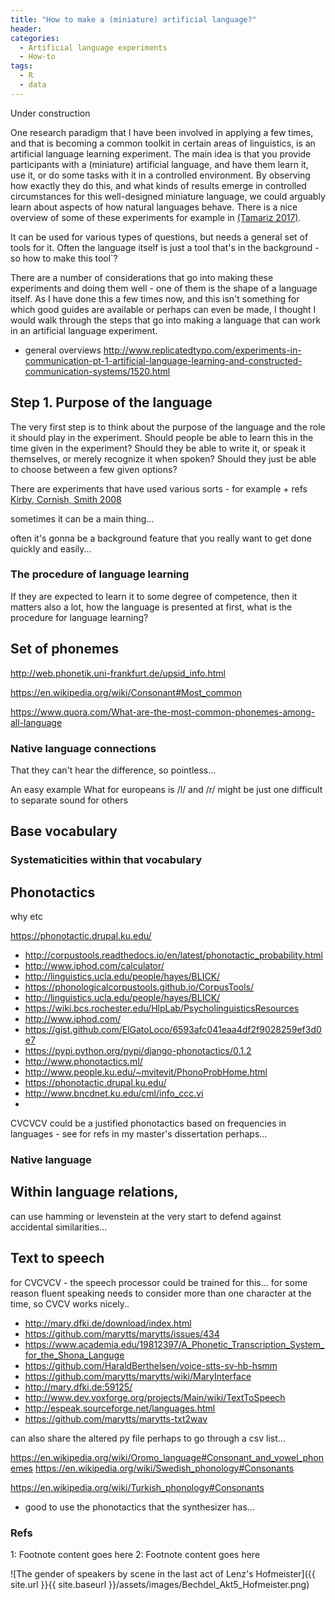 ```yaml
---
title: "How to make a (miniature) artificial language?"
header:
categories:
  - Artificial language experiments
  - How-to
tags:
  - R
  - data
---
```


Under construction

One research paradigm that I have been involved in applying a few times, and that is becoming a common toolkit in certain areas of linguistics, is an artificial language learning experiment. The main idea is that you provide participants with a (miniature) artificial language, and have them learn it, use it, or do some tasks with it in a controlled environment. By observing how exactly they do this, and what kinds of results emerge in controlled circumstances for this well-designed miniature language, we could arguably learn about aspects of how natural languages behave. There is a nice overview of some of these experiments for example in [(Tamariz 2017)](#myfootnote1).

It can be used for various types of questions, but needs a general set of tools for it.
Often the language itself is just a tool that's in the background - so how to make this tool`?


There are a number of considerations that go into making these experiments and doing them well - one of them is the shape of a language itself. As I have done this a few times now, and this isn't something for which good guides are available or perhaps can even be made, I thought I would walk through the steps that go into making a language that can work in an artificial language experiment.


- general overviews http://www.replicatedtypo.com/experiments-in-communication-pt-1-artificial-language-learning-and-constructed-communication-systems/1520.html


## Step 1. Purpose of the language

The very first step is to think about the purpose of the language and the role it should play in the experiment. Should people be able to learn this in the time given in the experiment? Should they be able to write it, or speak it themselves, or merely recognize it when spoken? Should they just be able to choose between a few given options?

There are experiments that have used various sorts - for example + refs
[Kirby, Cornish, Smith 2008](#myfootnote2)


sometimes it can be a main thing...

often it's gonna be a background feature that you really want to get done quickly and easily...



### The procedure of language learning

If they are expected to learn it to some degree of competence, then it matters also a lot, how the language is presented at first, what is the procedure for language learning?


## Set of phonemes

http://web.phonetik.uni-frankfurt.de/upsid_info.html

https://en.wikipedia.org/wiki/Consonant#Most_common

https://www.quora.com/What-are-the-most-common-phonemes-among-all-language



### Native language connections

That they can't hear the difference, so pointless...

An easy example What for europeans is /l/ and /r/ might be just one difficult to separate sound for others

## Base vocabulary



### Systematicities within that vocabulary

## Phonotactics

why etc

https://phonotactic.drupal.ku.edu/

- http://corpustools.readthedocs.io/en/latest/phonotactic_probability.html
- http://www.iphod.com/calculator/
- http://linguistics.ucla.edu/people/hayes/BLICK/
- https://phonologicalcorpustools.github.io/CorpusTools/
- http://linguistics.ucla.edu/people/hayes/BLICK/
- https://wiki.bcs.rochester.edu/HlpLab/PsycholinguisticsResources
- http://www.iphod.com/
- https://gist.github.com/ElGatoLoco/6593afc041eaa4df2f9028259ef3d0e7
- https://pypi.python.org/pypi/django-phonotactics/0.1.2
- http://www.phonotactics.ml/
- http://www.people.ku.edu/~mvitevit/PhonoProbHome.html
- https://phonotactic.drupal.ku.edu/
- http://www.bncdnet.ku.edu/cml/info_ccc.vi
-

CVCVCV could be a justified phonotactics based on frequencies in languages - see for refs in my master's dissertation perhaps...


### Native language


## Within language relations,

can use hamming or levenstein at the very start to defend against accidental similarities...



## Text to speech


for CVCVCV - the speech processor could be trained for this... for some reason fluent speaking needs to consider more than one character at the time, so CVCV works nicely..

- http://mary.dfki.de/download/index.html
- https://github.com/marytts/marytts/issues/434
- https://www.academia.edu/19812397/A_Phonetic_Transcription_System_for_the_Shona_Languge
- https://github.com/HaraldBerthelsen/voice-stts-sv-hb-hsmm
- https://github.com/marytts/marytts/wiki/MaryInterface
- http://mary.dfki.de:59125/
- http://www.dev.voxforge.org/projects/Main/wiki/TextToSpeech
- http://espeak.sourceforge.net/languages.html
- https://github.com/marytts/marytts-txt2wav

can also share the altered py file perhaps to go through a csv list...


https://en.wikipedia.org/wiki/Oromo_language#Consonant_and_vowel_phonemes
https://en.wikipedia.org/wiki/Swedish_phonology#Consonants

https://en.wikipedia.org/wiki/Turkish_phonology#Consonants
- good to use the phonotactics that the synthesizer has...



### Refs

<a name="myfootnote1">1</a>: Footnote content goes here
<a name="myfootnote2">2</a>: Footnote content goes here




![The gender of speakers by scene in the last act of Lenz's Hofmeister]({{ site.url }}{{ site.baseurl }}/assets/images/Bechdel_Akt5_Hofmeister.png)
